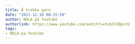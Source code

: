 ```yaml
---
title: Å trekke garn
date: "2021-12-10 08:15:50"
author: NDLA på Youtube
authorlink: https://www.youtube.com/watch?v=Vvb3lXDpstU
tags:
- NDLA-pa-Youtube
---
```

